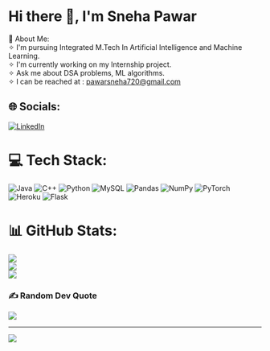 # Hi there 👋, I'm Sneha Pawar
💫 About Me:<br>✧ I'm pursuing Integrated M.Tech In Artificial Intelligence and Machine Learning.<br>✧ I'm currently working on my Internship project.<br>✧ Ask me about DSA problems, ML algorithms.<br>✧ I can be reached at : pawarsneha720@gmail.com


## 🌐 Socials:
[![LinkedIn](https://img.shields.io/badge/LinkedIn-%230077B5.svg?logo=linkedin&logoColor=white)](https://linkedin.com/in/https://www.linkedin.com/in/pawarsneha/) 

# 💻 Tech Stack:
![Java](https://img.shields.io/badge/java-%23ED8B00.svg?style=for-the-badge&logo=java&logoColor=white) ![C++](https://img.shields.io/badge/c++-%2300599C.svg?style=for-the-badge&logo=c%2B%2B&logoColor=white) ![Python](https://img.shields.io/badge/python-3670A0?style=for-the-badge&logo=python&logoColor=ffdd54) ![MySQL](https://img.shields.io/badge/mysql-%2300f.svg?style=for-the-badge&logo=mysql&logoColor=white) ![Pandas](https://img.shields.io/badge/pandas-%23150458.svg?style=for-the-badge&logo=pandas&logoColor=white) ![NumPy](https://img.shields.io/badge/numpy-%23013243.svg?style=for-the-badge&logo=numpy&logoColor=white) ![PyTorch](https://img.shields.io/badge/PyTorch-%23EE4C2C.svg?style=for-the-badge&logo=PyTorch&logoColor=white) ![Heroku](https://img.shields.io/badge/heroku-%23430098.svg?style=for-the-badge&logo=heroku&logoColor=white) ![Flask](https://img.shields.io/badge/flask-%23000.svg?style=for-the-badge&logo=flask&logoColor=white)
# 📊 GitHub Stats:
![](https://github-readme-stats.vercel.app/api?username=PawarSneha12&theme=dark&hide_border=false&include_all_commits=true&count_private=true)<br/>
![](https://github-readme-streak-stats.herokuapp.com/?user=PawarSneha12&theme=dark&hide_border=false)<br/>
![](https://github-readme-stats.vercel.app/api/top-langs/?username=PawarSneha12&theme=dark&hide_border=false&include_all_commits=true&count_private=true&layout=compact)

### ✍️ Random Dev Quote
![](https://quotes-github-readme.vercel.app/api?type=horizontal&theme=radical)

---
[![](https://visitcount.itsvg.in/api?id=PawarSneha12&icon=0&color=0)](https://visitcount.itsvg.in)

<!-- Proudly created with GPRM ( https://gprm.itsvg.in ) -->
